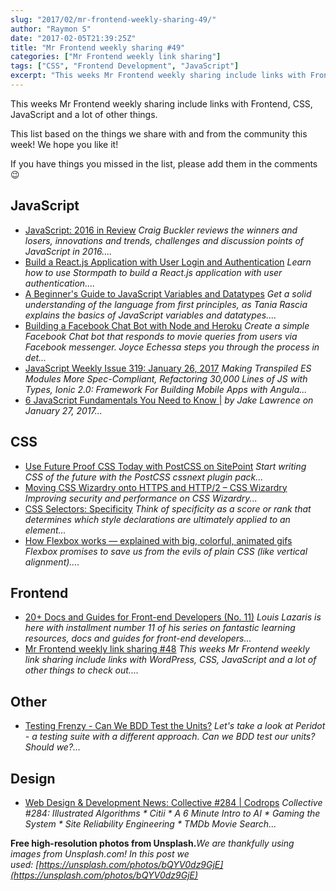 ```yaml
---
slug: "2017/02/mr-frontend-weekly-sharing-49/"
author: "Raymon S"
date: "2017-02-05T21:39:25Z"
title: "Mr Frontend weekly sharing #49"
categories: ["Mr Frontend weekly link sharing"]
tags: ["CSS", "Frontend Development", "JavaScript"]
excerpt: "This weeks Mr Frontend weekly sharing include links with Frontend, CSS, JavaScript and a lot of oth..."
---
```


This weeks Mr Frontend weekly sharing include links with Frontend, CSS, JavaScript and a lot of other things.

This list based on the things we share with and from the community this week! We hope you like it!

If you have things you missed in the list, please add them in the comments 😉

## JavaScript

* [JavaScript: 2016 in Review](http://buff.ly/2kfxeeB "JavaScript: 2016 in Review") _Craig Buckler reviews the winners and losers, innovations and trends, challenges and discussion points of JavaScript in 2016...._
* [Build a React.js Application with User Login and Authentication](http://buff.ly/2kfnpx8 "Build a React.js Application with User Login and Authentication") _Learn how to use Stormpath to build a React.js application with user authentication...._
* [A Beginner's Guide to JavaScript Variables and Datatypes](http://buff.ly/2js9Ihd "A Beginner's Guide to JavaScript Variables and Datatypes") _Get a solid understanding of the language from first principles, as Tania Rascia explains the basics of JavaScript variables and datatypes...._
* [Building a Facebook Chat Bot with Node and Heroku](http://buff.ly/2jE3jOE "Building a Facebook Chat Bot with Node and Heroku") _Create a simple Facebook Chat bot that responds to movie queries from users via Facebook messenger. Joyce Echessa steps you through the process in det..._
* [JavaScript Weekly Issue 319: January 26, 2017](http://buff.ly/2jE6xkY "JavaScript Weekly Issue 319: January 26, 2017") _Making Transpiled ES Modules More Spec-Compliant, Refactoring 30,000 Lines of JS with Types, Ionic 2.0: Framework For Building Mobile Apps with Angula..._
* [6 JavaScript Fundamentals You Need to Know |](http://buff.ly/2kGul9D "6 JavaScript Fundamentals You Need to Know |") _by Jake Lawrence on January 27, 2017..._

## CSS

* [Use Future Proof CSS Today with PostCSS on SitePoint](http://buff.ly/2kqhUOh "Use Future Proof CSS Today with PostCSS on SitePoint") _Start writing CSS of the future with the PostCSS cssnext plugin pack..._
* [Moving CSS Wizardry onto HTTPS and HTTP/2 – CSS Wizardry](http://buff.ly/2kfBtcb "Moving CSS Wizardry onto HTTPS and HTTP/2 – CSS Wizardry") _Improving security and performance on CSS Wizardry..._
* [CSS Selectors: Specificity](http://buff.ly/2k5ixdM "CSS Selectors: Specificity") _Think of specificity as a score or rank that determines which style declarations are ultimately applied to an element..._
* [How Flexbox works — explained with big, colorful, animated gifs](http://buff.ly/2jxntv6 "How Flexbox works — explained with big, colorful, animated gifs") _Flexbox promises to save us from the evils of plain CSS (like vertical alignment)...._

## Frontend

* [20+ Docs and Guides for Front-end Developers (No. 11)](http://buff.ly/2kNmlk4 "20+ Docs and Guides for Front-end Developers (No. 11)") _Louis Lazaris is here with installment number 11 of his series on fantastic learning resources, docs and guides for front-end developers..._
* [Mr Frontend weekly link sharing #48](http://blog.mrfrontend.org/2017/01/mr-frontend-weekly-link-sharing-48/ "Mr Frontend weekly link sharing #48") _This weeks Mr Frontend weekly link sharing include links with WordPress, CSS, JavaScript and a lot of other things to check out...._

## Other

* [Testing Frenzy - Can We BDD Test the Units?](http://buff.ly/2jvRSVX "Testing Frenzy - Can We BDD Test the Units?") _Let's take a look at Peridot - a testing suite with a different approach. Can we BDD test our units? Should we?..._

## Design

* [Web Design & Development News: Collective #284 | Codrops](http://buff.ly/2k5in6a "Web Design & Development News: Collective #284 | Codrops") _Collective #284: Illustrated Algorithms * Citii * A 6 Minute Intro to AI * Gaming the System * Site Reliability Engineering * TMDb Movie Search..._

**Free high-resolution photos from Unsplash.**_We are thankfully using images from Unsplash.com! In this post we used: [https://unsplash.com/photos/bQYV0dz9GjE](https://unsplash.com/photos/bQYV0dz9GjE)_